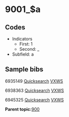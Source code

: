 # 9001\_$a

## Codes

-   Indicators
    -   First: 1
    -   Second: \_
-   Subfield: a

## Sample bibs

6935149 [Quicksearch](https://search.library.yale.edu/catalog/6935149) [VXWS](http://prodorbis.library.yale.edu:7014/vxws/GetHoldingsService?bibId=6935149)

6938363 [Quicksearch](https://search.library.yale.edu/catalog/6938363) [VXWS](http://prodorbis.library.yale.edu:7014/vxws/GetHoldingsService?bibId=6938363)

6945325 [Quicksearch](https://search.library.yale.edu/catalog/6945325) [VXWS](http://prodorbis.library.yale.edu:7014/vxws/GetHoldingsService?bibId=6945325)

**Parent topic:**[900](../../tags/900/900.md)

